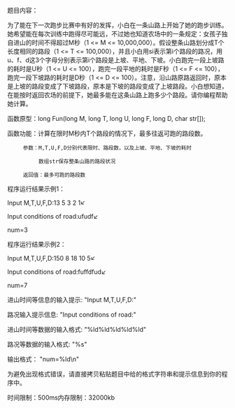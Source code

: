题目内容：

为了能在下一次跑步比赛中有好的发挥，小白在一条山路上开始了她的跑步训练。她希望能在每次训练中跑得尽可能远，不过她也知道农场中的一条规定：女孩子独自进山的时间不得超过M秒（1 <= M <= 10,000,000）。假设整条山路划分成T个长度相同的路段（1 <= T <= 100,000），并且小白用si表示第i个路段的路况，用u、f、d这3个字母分别表示第i个路段是上坡、平地、下坡。小白跑完一段上坡路的耗时是U秒（1 <= U <= 100），跑完一段平地的耗时是F秒（1 <= F <= 100），跑完一段下坡路的耗时是D秒（1 <= D <= 100）。注意，沿山路原路返回时，原本是上坡的路段变成了下坡路段，原本是下坡的路段变成了上坡路段。小白想知道，在能按时返回农场的前提下，她最多能在这条山路上跑多少个路段。请你编程帮助她计算。

函数原型：long Fun(long M, long T, long U, long F, long D, char str[]);

函数功能：计算在限时M秒内T个路段的情况下，最多往返可跑的路段数。

         参数：M,T,U,F,D分别代表限时、路段数，以及上坡、平地、下坡的耗时

              数组str保存整条山路的路段状况

         返回值：最多可跑的路段数



程序运行结果示例1：


Input M,T,U,F,D:13 5 3 2 1↙

Input conditions of road:ufudf↙

num=3



程序运行结果示例2：


Input M,T,U,F,D:150 8 18 10 5↙

Input conditions of road:fuffdfud↙

num=7



进山时间等信息的输入提示: "Input M,T,U,F,D:"

路况输入提示信息: "Input conditions of road:"

进山时间等数据的输入格式: "%ld%ld%ld%ld%ld"

路况等数据的输入格式: "%s"

输出格式： "num=%ld\n"

为避免出现格式错误，请直接拷贝粘贴题目中给的格式字符串和提示信息到你的程序中。

时间限制：500ms内存限制：32000kb